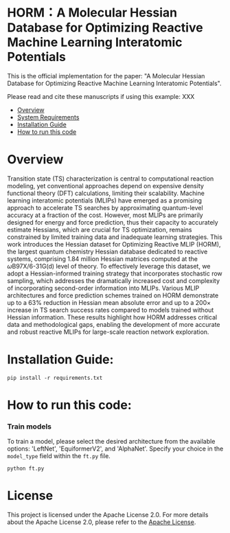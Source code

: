 # HORM：A Molecular Hessian Database for Optimizing Reactive Machine Learning Interatomic Potentials

This is the official implementation for the paper: "A Molecular Hessian Database for Optimizing Reactive Machine Learning Interatomic Potentials". 

Please read and cite these manuscripts if using this example: XXX


- [Overview](#overview)
- [System Requirements](#system-requirements)
- [Installation Guide](#installation-guide)
- [How to run this code](#how-to-run-this-code)

# Overview
Transition state (TS) characterization is central to computational reaction modeling, yet conventional approaches depend on expensive density functional theory (DFT) calculations, limiting their scalability. Machine learning interatomic potentials (MLIPs) have emerged as a promising approach to accelerate TS searches by approximating quantum-level accuracy at a fraction of the cost. However, most MLIPs are primarily designed for energy and force prediction, thus their capacity to accurately estimate Hessians, which are crucial for TS optimization, remains constrained by limited training data and inadequate learning strategies. This work introduces the Hessian dataset for Optimizing Reactive MLIP (HORM), the largest quantum chemistry Hessian database dedicated to reactive systems, comprising 1.84 million Hessian matrices computed at the $\omega$B97X/6-31G(d) level of theory. To effectively leverage this dataset, we adopt a Hessian-informed training strategy that incorporates stochastic row sampling, which addresses the dramatically increased cost and complexity of incorporating second-order information into MLIPs. Various MLIP architectures and force prediction schemes trained on HORM demonstrate up to a 63\% reduction in Hessian mean absolute error and up to a 200× increase in TS search success rates compared to models trained without Hessian information. These results highlight how HORM addresses critical data and methodological gaps, enabling the development of more accurate and robust reactive MLIPs for large-scale reaction network exploration.


# Installation Guide:


```shell
pip install -r requirements.txt
```



# How to run this code:

### Train models

To train a model, please select the desired architecture from the available options: 'LeftNet', 'EquiformerV2', and 'AlphaNet'.  Specify your choice in the `model_type` field within the `ft.py` file.


```shell
python ft.py
```


# License
This project is licensed under the Apache License 2.0. For more details about the Apache License 2.0, please refer to the [Apache License](http://www.apache.org/licenses/LICENSE-2.0).
